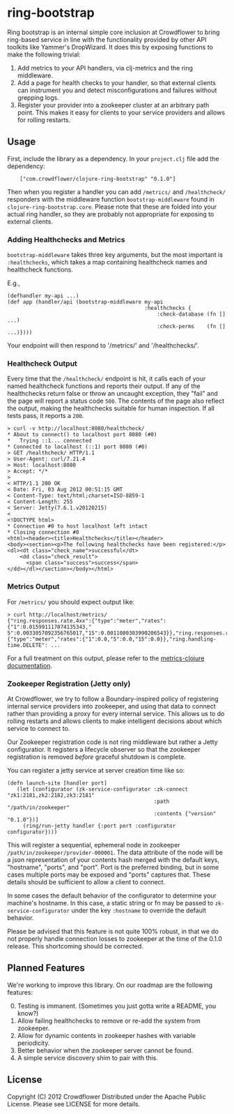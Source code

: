 # ring-bootstrap

Ring bootstrap is an internal simple core inclusion at Crowdflower to bring ring-based
service in line with the functionality provided by other API toolkits
like Yammer's DropWizard. It does this by exposing functions to make
the following trivial:

1. Add metrics to your API handlers, via clj-metrics and the ring middleware.
2. Add a page for health checks to your handler, so that external clients can
   instrument you and detect misconfigurations and failures without grepping logs.
3. Register your provider into a zookeeper cluster at an arbitrary
   path point. This makes it easy for clients to your service
   providers and allows for rolling restarts.

## Usage

First, include the library as a dependency. In your `project.clj` file
add the dependency:

        ["com.crowdflower/clojure-ring-bootstrap" "0.1.0"]

Then when you register a handler you can add `/metrics/` and
`/healthcheck/` responders with the middleware function
`bootstrap-middleware` found in `clojure-ring-bootstrap.core`.
Please note that these are folded into your actual ring handler, so
they are probably not appropriate for exposing to external clients.

### Adding Healthchecks and Metrics

`bootstrap-middleware` takes three key arguments, but the most
important is `:healthchecks`, which takes a map containing healthcheck
names and healthcheck functions.

E.g.,

    (defhandler my-api ...)
    (def app (handler/api (bootstrap-middleware my-api
                                                :healthchecks {
                                                    :check-database (fn [] ...)
                                                    :check-perms    (fn [] ...)})))


Your endpoint will then respond to '/metrics/' and '/healthchecks/'.

### Healthcheck Output

Every time that the `/healthcheck/` endpoint is hit, it calls each of your named healthcheck
functions and reports their output. If any of the healthchecks return false or throw an uncaught
exception, they "fail" and the page will report a status code `500`. The contents of the page also reflect
the output, making the healthchecks suitable for human inspection. If all tests pass, it reports a `200`.


    > curl -v http://localhost:8080/healthcheck/
    * About to connect() to localhost port 8080 (#0)
    *   Trying ::1... connected
    * Connected to localhost (::1) port 8080 (#0)
    > GET /healthcheck/ HTTP/1.1
    > User-Agent: curl/7.21.4
    > Host: localhost:8080
    > Accept: */*
    >
    < HTTP/1.1 200 OK
    < Date: Fri, 03 Aug 2012 00:51:15 GMT
    < Content-Type: text/html;charset=ISO-8859-1
    < Content-Length: 255
    < Server: Jetty(7.6.1.v20120215)
    <
    <!DOCTYPE html>
    * Connection #0 to host localhost left intact
    * Closing connection #0
    <html><header><title>Healthchecks</title></header>
    <body><section><p>The following healthchecks have been registered:</p>
    <dl><dt class="check_name">successful</dt>
        <dd class="check_result">
          <span class="success">success</span>
    </dd></dl></section></body></html>

### Metrics Output

For `/metrics/` you should expect output like:


    > curl http://localhost/metrics/
    {"ring.responses.rate.4xx":{"type":"meter","rates":{"1":0.015991117074135343,"
    5":0.0033057092356765017,"15":0.0011080303990206543}},"ring.responses.rate.5xx":
    {"type":"meter","rates":{"1":0.0,"5":0.0,"15":0.0}},"ring.handling-time.DELETE": ...

For a full treatment on this output, please refer to the
[metrics-clojure documentation](http://metrics-clojure.readthedocs.org/en/latest/index.html).


### Zookeeper Registration (Jetty only)

At Crowdflower, we try to follow a Boundary-inspired policy of registering internal service providers into
zookeeper, and using that data to connect rather than providing a proxy for every internal service. This
allows us to do rolling restarts and allows clients to make intelligent decisions about which service
to connect to.

Our Zookeeper registration code is not ring middleware but rather a Jetty configuratior. It registers
a lifecycle observer so that the zookeeper registration is removed *before* graceful shutdown is complete.

You can register a jetty service at server creation time like so:

    (defn launch-site [handler port]
       (let [configurator (zk-service-configurator :zk-connect "zk1:2181,zk2:2182,zk3:2181"
                                                   :path "/path/in/zookeeper"
                                                   :contents {"version" "0.1.0"})]
         (ring/run-jetty handler {:port port :configurator configurator})))

This will register a sequential, ephemeral node in zookeeper `/path/in/zookeeper/provider-000001`.
The data attribute of the node will be a json representation of your contents hash merged with
the  default keys, "hostname", "ports", and "port". Port is the preferred binding, but in some cases multiple
ports may be exposed and "ports" captures that. These details should be sufficient to allow a client to
connect.

In some cases the default behavior of the configurator to determine your machine's hostname. In this
case, a static string or fn may be passed to `zk-service-configurator` under the key `:hostname` to
override the default behavior.

Please be advised that this feature is not quite 100% robust, in that we do not properly handle
connection losses to zookeeper at the time of the 0.1.0 release. This shortcoming should be corrected.

## Planned Features

We're working to improve this library. On our roadmap are the following features:

0. Testing is immanent. (Sometimes you just gotta write a README, you know?)
1. Allow failing healthchecks to remove or re-add the system from zookeeper.
2. Allow for dynamic contents in zookeeper hashes with variable periodicity.
3. Better behavior when the zookeeper server cannot be found.
4. A simple service discovery shim to pair with this.


## License


Copyright (C) 2012 Crowdflower
Distributed under the Apache Public License.
Please see LICENSE for more details.

